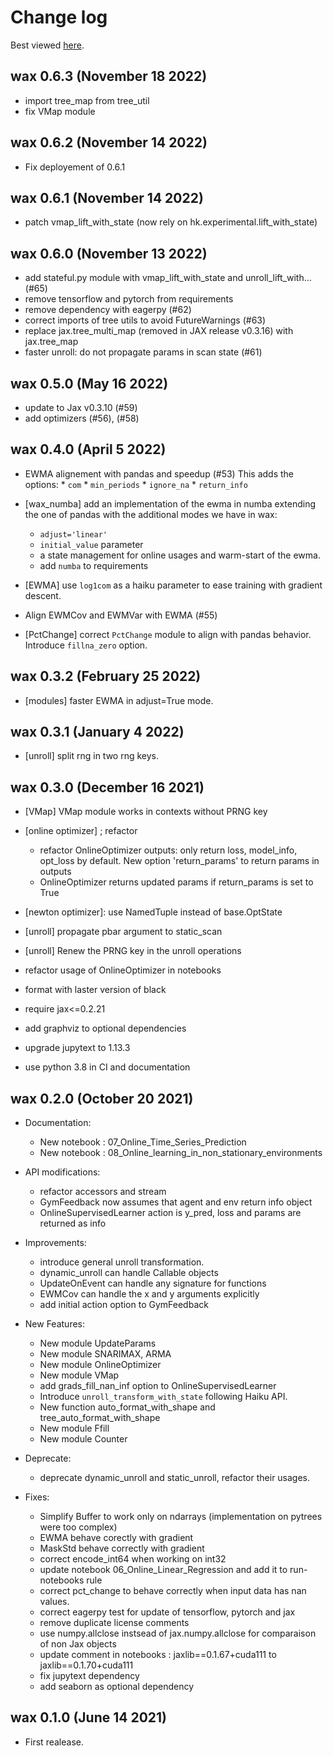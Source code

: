 # Change log

Best viewed [here](https://wax-ml.readthedocs.io/en/latest/changelog.html).


<!--
Remember to align the itemized text with the first line of an item within a list.

PLEASE REMEMBER TO CHANGE THE '..main' WITH AN ACTUAL TAG in GITHUB LINK.
-->

## wax 0.6.3 (November 18 2022)

* import tree_map from tree_util
* fix VMap module
## wax 0.6.2 (November 14 2022)

* Fix deployement of 0.6.1
## wax 0.6.1 (November 14 2022)

* patch vmap_lift_with_state (now rely on hk.experimental.lift_with_state)
## wax 0.6.0 (November 13 2022)

* add stateful.py module with vmap_lift_with_state and unroll_lift_with… (#65)
* remove tensorflow and pytorch from requirements
* remove dependency with eagerpy (#62)
* correct imports of tree utils to avoid FutureWarnings (#63)
* replace jax.tree_multi_map (removed in JAX release v0.3.16) with jax.tree_map
* faster unroll: do not propagate params in scan state (#61)

## wax 0.5.0 (May 16 2022)

* update to Jax v0.3.10 (#59)
* add optimizers  (#56), (#58)

## wax 0.4.0 (April 5 2022)

* EWMA alignement with pandas and speedup (#53)
  This adds the options:
      * `com`
      * `min_periods`
      * `ignore_na`
      * `return_info`
* [wax_numba] add an implementation of the ewma in numba extending the one of pandas with the additional modes we have in wax:
    * `adjust='linear'`
    * `initial_value` parameter
    * a state management for online usages and warm-start of the ewma.
    * add `numba` to requirements

* [EWMA] use `log1com` as a haiku parameter to ease training with gradient descent.
* Align EWMCov and EWMVar with EWMA (#55)

* [PctChange] correct `PctChange` module to align with pandas behavior. Introduce `fillna_zero` option.


## wax 0.3.2 (February 25 2022)

* [modules] faster EWMA in adjust=True mode.

## wax 0.3.1 (January 4 2022)

* [unroll] split rng in two rng keys.

## wax 0.3.0 (December 16 2021)

* [VMap] VMap module works in contexts without PRNG key
* [online optimizer] ; refactor
  * refactor OnlineOptimizer outputs: only return loss, model_info, opt_loss by default.
    New option 'return_params' to return params in outputs
  * OnlineOptimizer returns updated params if return_params is set to True
* [newton optimizer]: use NamedTuple instead of base.OptState
* [unroll] propagate pbar argument to static_scan
* [unroll] Renew the PRNG key in the unroll operations

* refactor usage of OnlineOptimizer in notebooks

* format with laster version of black
* require jax<=0.2.21
* add graphviz to optional dependencies
* upgrade jupytext to 1.13.3
* use python 3.8 in CI and documentation


## wax 0.2.0 (October 20 2021)

* Documentation:
  * New notebook : 07_Online_Time_Series_Prediction
  * New notebook : 08_Online_learning_in_non_stationary_environments

* API modifications:
    * refactor accessors and stream
    * GymFeedback now assumes that agent and env return info object
    * OnlineSupervisedLearner action is y_pred, loss and params are returned as info

* Improvements:
    * introduce general unroll transformation.
    * dynamic_unroll can handle Callable objects
    * UpdateOnEvent can handle any signature for functions
    * EWMCov can handle the x and y arguments explicitly
    * add initial action option to GymFeedback

* New Features:
    * New module UpdateParams
    * New module SNARIMAX, ARMA
    * New module OnlineOptimizer
    * New module VMap
    * add grads_fill_nan_inf option to OnlineSupervisedLearner
    * Introduce `unroll_transform_with_state` following Haiku API.
    * New function auto_format_with_shape and tree_auto_format_with_shape
    * New module Ffill
    * New module Counter

* Deprecate:
    * deprecate dynamic_unroll and static_unroll, refactor their usages.

* Fixes:
    * Simplify Buffer to work only on ndarrays (implementation on pytrees were too complex)
    * EWMA behave corectly with gradient
    * MaskStd behave correctly with gradient
    * correct encode_int64 when working on int32
    * update notebook 06_Online_Linear_Regression and add it to run-notebooks rule
    * correct pct_change to behave correctly when input data has nan values.
    * correct eagerpy test for update of tensorflow, pytorch and jax
    * remove duplicate license comments
    * use numpy.allclose instsead of jax.numpy.allclose for comparaison of non Jax objects
    * update comment in notebooks : jaxlib==0.1.67+cuda111 to jaxlib==0.1.70+cuda111
    * fix jupytext dependency
    * add seaborn as optional dependency


## wax 0.1.0 (June 14 2021)

* First realease.
